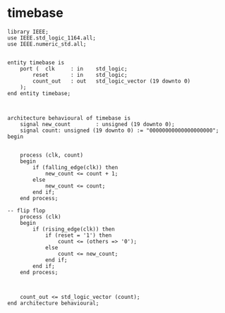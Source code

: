 # timebase
	library IEEE;
	use IEEE.std_logic_1164.all;
	use IEEE.numeric_std.all;


	entity timebase is
		port (	clk		: in	std_logic;
			reset		: in	std_logic;
			count_out	: out	std_logic_vector (19 downto 0)  
		);
	end entity timebase;



	architecture behavioural of timebase is
		signal new_count		: unsigned (19 downto 0);
		signal count: unsigned (19 downto 0) := "00000000000000000000";
	begin


		process (clk, count)
		begin
			if (falling_edge(clk)) then
				new_count <= count + 1;
			else
				new_count <= count;
			end if;
		end process;

	-- flip flop
		process (clk)
		begin
			if (rising_edge(clk)) then
				if (reset = '1') then
					count <= (others => '0');
				else
					count <= new_count;
				end if;
			end if;
		end process;



		count_out <= std_logic_vector (count);
	end architecture behavioural;

